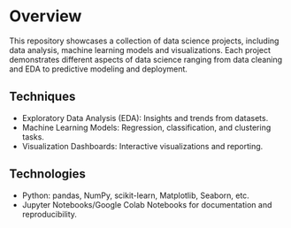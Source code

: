 # Overview

This repository showcases a collection of data science projects, including data analysis, machine learning models and visualizations. Each project demonstrates different aspects of data science ranging from data cleaning and EDA to predictive modeling and deployment.

## Techniques

* Exploratory Data Analysis (EDA): Insights and trends from datasets.
* Machine Learning Models: Regression, classification, and clustering tasks.
* Visualization Dashboards: Interactive visualizations and reporting.

## Technologies

* Python: pandas, NumPy, scikit-learn, Matplotlib, Seaborn, etc.
* Jupyter Notebooks/Google Colab Notebooks for documentation and reproducibility.

